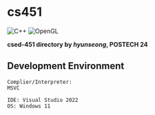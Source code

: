 # cs451

![C++](https://img.shields.io/badge/c++-00599C?style=for-the-badge&logo=cplusplus&labelColor=00599C)
![OpenGL](https://img.shields.io/badge/OpenGL-5586A4?style=for-the-badge&logo=opengl&labelColor=white)

**csed-451 directory by *hyunseong*, POSTECH 24**

## Development Environment
```
Complier/Interpreter:
MSVC

IDE: Visual Studio 2022
OS: Windows 11
```
